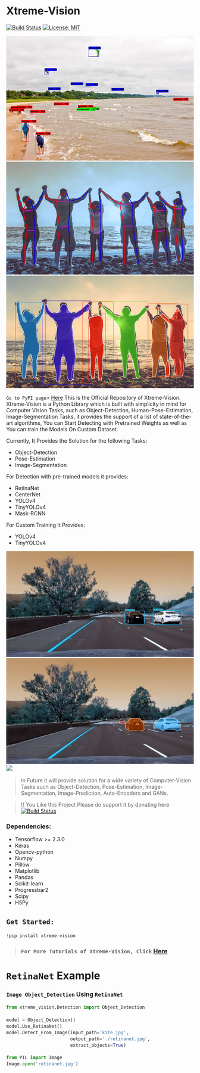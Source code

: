 # Xtreme-Vision

[![Build Status](https://camo.githubusercontent.com/6446a7907a4d4f8de024ec85750feb07d7914658/68747470733a2f2f696d672e736869656c64732e696f2f62616467652f70617472656f6e2d646f6e6174652d79656c6c6f772e737667)](https://patreon.com/adeelintizar) [![License: MIT](https://img.shields.io/badge/License-MIT-yellow.svg)](LICENSE.txt)

![](output.png)
![](pose.png)
![](mask.jpg)

`Go to PyPI page`> [Here](https://pypi.org/project/xtreme-vision/)
This is the Official Repository of Xtreme-Vision. Xtreme-Vision is a Python Library which is built with simplicity in mind for Computer Vision Tasks, such as Object-Detection, Human-Pose-Estimation, Image-Segmentation Tasks, it provides the support of a list of state-of-the-art algorithms, You can Start Detecting with Pretrained Weights as well as You can train the Models On Custom Dataset.

Currently, It Provides the Solution for the following Tasks:
   - Object-Detection
   - Pose-Estimation
   - Image-Segmentation


For Detection with pre-trained models it provides:
  - RetinaNet
  - CenterNet
  - YOLOv4
  - TinyYOLOv4
  - Mask-RCNN

For Custom Training It Provides:
  - YOLOv4
  - TinyYOLOv4

![](output.gif)
![](seg.gif)
![](pose.gif)

>In Future it will provide solution for a wide variety of Computer-Vision Tasks such as Object-Detection, Pose-Estimation, Image-Segmentation, Image-Prediction, Auto-Encoders and GANs.

>If You Like this Project Please do support it by donating here [![Build Status](https://camo.githubusercontent.com/6446a7907a4d4f8de024ec85750feb07d7914658/68747470733a2f2f696d672e736869656c64732e696f2f62616467652f70617472656f6e2d646f6e6174652d79656c6c6f772e737667)](https://patreon.com/adeelintizar)


### Dependencies:
  - Tensorflow >= 2.3.0
  - Keras
  - Opencv-python
  - Numpy
  - Pillow
  - Matplotlib
  - Pandas
  - Scikit-learn
  - Progressbar2
  - Scipy
  - H5Py


## **`Get Started:`**
```python
!pip install xtreme-vision
```
 >### `For More Tutorials of Xtreme-Vision, Click` [Here](https://github.com/Adeel-Intizar/Xtreme-Vision/tree/master/Tutorials)
# **`RetinaNet` Example** 

### **`Image Object_Detection` Using `RetinaNet`** 



```python
from xtreme_vision.Detection import Object_Detection

model = Object_Detection()
model.Use_RetinaNet()
model.Detect_From_Image(input_path='kite.jpg',
                        output_path='./retinanet.jpg', 
                        extract_objects=True)

from PIL import Image
Image.open('retinanet.jpg')
```
